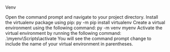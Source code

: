 

Venv 

Open the command prompt and navigate to your project directory.
Install the virtualenv package using pip: py -m pip install virtualenv
Create a virtual environment using the following command: py -m venv myenv
Activate the virtual environment by running the following command: .\myenv\Scripts\activate
You will see the command prompt change to include the name of your virtual environment in parentheses.
